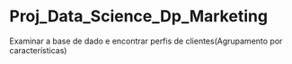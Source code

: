 # Proj_Data_Science_Dp_Marketing
Examinar a base de dado e encontrar perfis de clientes(Agrupamento por características)
